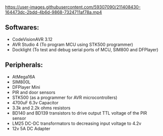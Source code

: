 


https://user-images.githubusercontent.com/59307090/211408430-164473dc-2bdd-4b6d-9868-7324711af78a.mp4





## Softwares:
+ CodeVisionAVR 3.12
+ AVR Studio 4 (To program MCU using STK500 programmer)
+ Docklight (To test and debug serial ports of MCU, SIM800 and DFPlayer)

## Peripherals:
+ AtMega16A
+ SIM800L
+ DFPlayer Mini
+ PIR and door sensors
+ STK500 (as a programmer for AVR microcontrollers)
+ 4700uF 6.3v Capacitor
+ 3.3k and 2.2k ohms resistors
+ BD140 and BD139 transistors to drive output TTL voltage of the PIR sensor
+ LM25 DC-DC transformators to decreasing input voltage to 4.2v
+ 12v 5A DC Adapter
